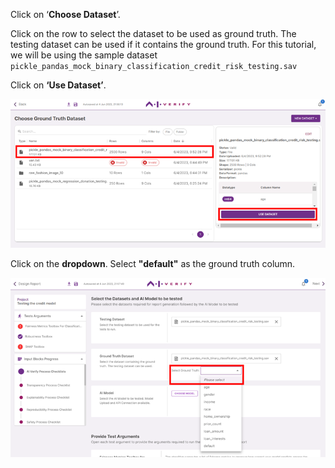 Click on ‘**Choose Dataset**’. 

Click on the row to select the dataset to be used as ground truth. The testing dataset can be used if it contains the ground truth. 
For this tutorial, we will be using the sample dataset `pickle_pandas_mock_binary_classification_credit_risk_testing.sav`

Click on **‘Use Dataset’**.

![select-ground-truth-datasets](../../res/test-ai-model-generate-report/dataset-4.png)

Click on the **dropdown**. Select **"default"** as the ground truth column.

![select-gt-column-datasets](../../res/test-ai-model-generate-report/input-block-2.png)
